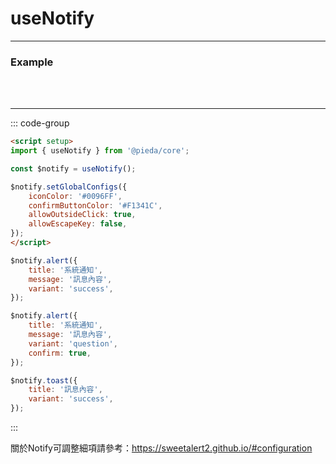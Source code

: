<script setup>
import Notify from '@/components/Demo/Notify.vue'
</script>

# useNotify

---

### Example
<br>
<Notify></Notify>
<br>

---

::: code-group

```md [App.vue]
<script setup>
import { useNotify } from '@pieda/core';

const $notify = useNotify();

$notify.setGlobalConfigs({
    iconColor: '#0096FF',
    confirmButtonColor: '#F1341C',
    allowOutsideClick: true,
    allowEscapeKey: false,
});
</script>
```

```js [alert]
$notify.alert({
    title: '系統通知',
    message: '訊息內容',
    variant: 'success',
});
```

```js [confirm]{5}
$notify.alert({
    title: '系統通知',
    message: '訊息內容',
    variant: 'question',
    confirm: true,
});
```

```js [toast]
$notify.toast({
    title: '訊息內容',
    variant: 'success',
});
```

:::

關於Notify可調整細項請參考：<https://sweetalert2.github.io/#configuration>

